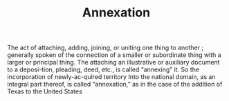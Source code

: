 ---
title: Annexation
letter: A
permalink: "/definitions/annexation.html"
body: The act of attaching, adding, joining, or uniting one thing to another ; generally
  spoken of the connection of a smaller or subordinate thing with a larger or principal
  thing. The attaching an illustrative or auxiliary document to a deposi-tion, pleading,
  deed, etc., is called “annexing” it. So the incorporation of newly-ac-qulred territory
  Into the national domain, as an integral part thereof, is called “annexation,” as
  in the case of the addition of Texas to the United States
published_at: '2018-07-07'
source: Black's Law Dictionary
layout: post
---